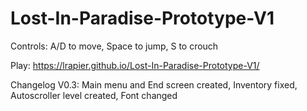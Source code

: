 # Lost-In-Paradise-Prototype-V1

Controls: A/D to move, Space to jump, S to crouch

Play: https://lrapier.github.io/Lost-In-Paradise-Prototype-V1/

Changelog V0.3: Main menu and End screen created, Inventory fixed, Autoscroller level created, Font changed
